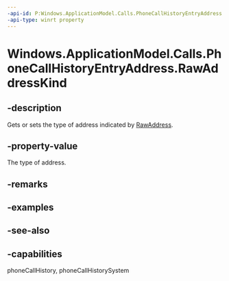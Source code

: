 ```yaml
---
-api-id: P:Windows.ApplicationModel.Calls.PhoneCallHistoryEntryAddress.RawAddressKind
-api-type: winrt property
---
```


<!-- Property syntax
public Windows.ApplicationModel.Calls.PhoneCallHistoryEntryRawAddressKind RawAddressKind { get;  set; }
-->

# Windows.ApplicationModel.Calls.PhoneCallHistoryEntryAddress.RawAddressKind

## -description
Gets or sets the type of address indicated by [RawAddress](phonecallhistoryentryaddress_rawaddress.md).

## -property-value
The type of address.

## -remarks

## -examples

## -see-also

## -capabilities
phoneCallHistory, phoneCallHistorySystem
